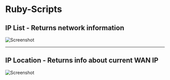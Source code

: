 # Ruby-Scripts

## IP List - Returns network information
![Screenshot](http://i.imgur.com/TNVpLNr.png)

---
## IP Location - Returns info about current WAN IP
![Screenshot](http://i.imgur.com/C7YdZaF.png)